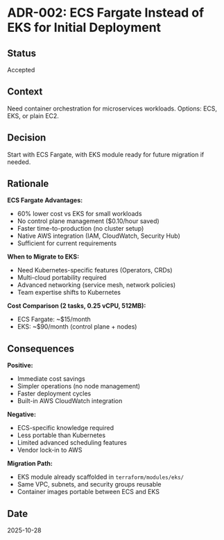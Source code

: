 # ADR-002: ECS Fargate Instead of EKS for Initial Deployment

## Status
Accepted

## Context
Need container orchestration for microservices workloads. Options: ECS, EKS, or plain EC2.

## Decision
Start with ECS Fargate, with EKS module ready for future migration if needed.

## Rationale

**ECS Fargate Advantages:**
- 60% lower cost vs EKS for small workloads
- No control plane management ($0.10/hour saved)
- Faster time-to-production (no cluster setup)
- Native AWS integration (IAM, CloudWatch, Security Hub)
- Sufficient for current requirements

**When to Migrate to EKS:**
- Need Kubernetes-specific features (Operators, CRDs)
- Multi-cloud portability required
- Advanced networking (service mesh, network policies)
- Team expertise shifts to Kubernetes

**Cost Comparison (2 tasks, 0.25 vCPU, 512MB):**
- ECS Fargate: ~$15/month
- EKS: ~$90/month (control plane + nodes)

## Consequences

**Positive:**
- Immediate cost savings
- Simpler operations (no node management)
- Faster deployment cycles
- Built-in AWS CloudWatch integration

**Negative:**
- ECS-specific knowledge required
- Less portable than Kubernetes
- Limited advanced scheduling features
- Vendor lock-in to AWS

**Migration Path:**
- EKS module already scaffolded in `terraform/modules/eks/`
- Same VPC, subnets, and security groups reusable
- Container images portable between ECS and EKS

## Date
2025-10-28
